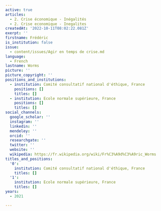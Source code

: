 ```yaml
---
active: true
articles:
  - 2. Crise économique - Inégalités
  - 2. Crise economique - Inegalites
createdAt: '2022-10-11T08:02:22.081Z'
exerpt: ''
firstname: Frédéric
is_institution: false
issue:
  - content/issues/Agir en temps de crise.md
language:
  - French
lastname: Worms
picture: ''
picture_copyright: ''
positions_and_institutions:
  - institution: Comité consultatif national d'éthique, France
    positions: []
    titles: []
  - institution: Ecole normale supérieure, France
    positions: []
    titles: []
social_channels:
  google_scholar: ''
  instagram: ''
  linkedin: ''
  mendeley: ''
  orcid: ''
  researchgate: ''
  twitter: ''
  website: ''
  wikipedia: https://fr.wikipedia.org/wiki/Fr%C3%A9d%C3%A9ric_Worms
titles_and_positions:
  '0':
    institution: Comité consultatif national d'éthique, France
    titles: []
  '1':
    institution: Ecole normale supérieure, France
    titles: []
years:
  - 2021

---
```

